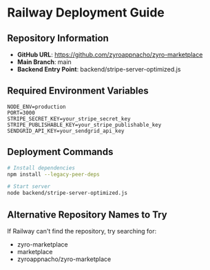 # Railway Deployment Guide

## Repository Information
- **GitHub URL**: https://github.com/zyroappnacho/zyro-marketplace
- **Main Branch**: main
- **Backend Entry Point**: backend/stripe-server-optimized.js

## Required Environment Variables
```
NODE_ENV=production
PORT=3000
STRIPE_SECRET_KEY=your_stripe_secret_key
STRIPE_PUBLISHABLE_KEY=your_stripe_publishable_key
SENDGRID_API_KEY=your_sendgrid_api_key
```

## Deployment Commands
```bash
# Install dependencies
npm install --legacy-peer-deps

# Start server
node backend/stripe-server-optimized.js
```

## Alternative Repository Names to Try
If Railway can't find the repository, try searching for:
- zyro-marketplace
- marketplace
- zyroappnacho/zyro-marketplace